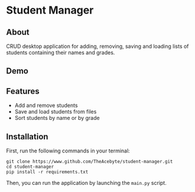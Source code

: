 # Student Manager
## About
CRUD desktop application for adding, removing, saving and loading lists of students containing their names and grades.

## Demo

## Features
- Add and remove students
- Save and load students from files
- Sort students by name or by grade

## Installation
First, run the following commands in your terminal:
```
git clone https://www.github.com/TheAcebyte/student-manager.git
cd student-manager
pip install -r requirements.txt
```

Then, you can run the application by launching the `main.py` script.